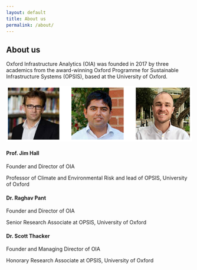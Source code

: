 ```yaml
---
layout: default
title: About us
permalink: /about/
---
```


## About us

Oxford Infrastructure Analytics (OIA) was founded in 2017 by three academics
from the award-winning Oxford Programme for Sustainable Infrastructure
Systems (OPSIS), based at the University of Oxford.
<br>
<br>
<img src="/assets/img/directors.png" alt="OIA Directors">
#### Prof. Jim Hall
Founder and Director of OIA

Professor of Climate and Environmental Risk and lead of OPSIS, University of Oxford 

#### Dr. Raghav Pant 
Founder and Director of OIA

Senior Research Associate at OPSIS, University of Oxford 

#### Dr. Scott Thacker 
Founder and Managing Director of OIA

Honorary Research Associate at OPSIS, University of Oxford
